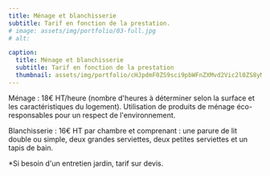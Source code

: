 ```yaml
---
title: Ménage et blanchisserie
subtitle: Tarif en fonction de la prestation.
# image: assets/img/portfolio/03-full.jpg
# alt: 

caption:
  title: Ménage et blanchisserie
  subtitle: Tarif en fonction de la prestation
  thumbnail: assets/img/portfolio/cHJpdmF0ZS9sci9pbWFnZXMvd2Vic2l0ZS8yMDIyLTA1L3B4OTg3ODcwLWltYWdlLWt3dnVwZnM1LmpwZw.webp
---
```

Ménage : 18€ HT/heure (nombre d'heures à déterminer selon la surface et les caractéristiques du logement). Utilisation de produits de ménage éco-responsables pour un respect de l'environnement.

Blanchisserie : 16€ HT par chambre et comprenant : une parure de lit double ou simple, deux grandes serviettes, deux petites serviettes et un tapis de bain.

*Si besoin d'un entretien jardin, tarif sur devis.

